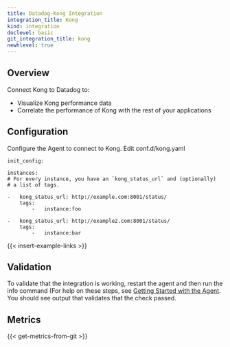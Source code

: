 ```yaml
---
title: Datadog-Kong Integration
integration_title: Kong
kind: integration
doclevel: basic
git_integration_title: kong
newhlevel: true
---
```


## Overview

Connect Kong to Datadog to:

* Visualize Kong performance data
* Correlate the performance of Kong with the rest of your applications


## Configuration

Configure the Agent to connect to Kong. Edit conf.d/kong.yaml

    init_config:

    instances:
    # For every instance, you have an `kong_status_url` and (optionally)
    # a list of tags.

    -   kong_status_url: http://example.com:8001/status/
        tags:
            -   instance:foo

    -   kong_status_url: http://example2.com:8001/status/
        tags:
            -   instance:bar

{{< insert-example-links >}}

## Validation

To validate that the integration is working, restart the agent and then run the info command (For help on these steps, see [Getting Started with the Agent](/guides/basic_agent_usage/).  You should see output that validates that the check passed.

## Metrics

{{< get-metrics-from-git >}}
